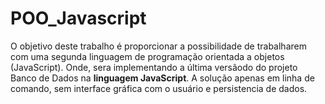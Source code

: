 # POO_Javascript 

O objetivo deste trabalho é proporcionar a possibilidade de trabalharem com uma segunda linguagem de programação orientada a objetos (JavaScript). Onde, sera implementando a última versãodo do projeto Banco de Dados na **linguagem JavaScript**. A solução apenas em linha de comando, sem interface gráfica com o usuário e persistencia de dados.
